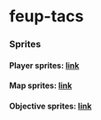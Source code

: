 # feup-tacs


### Sprites

#### Player sprites: [link](https://gato-pixelizado.itch.io/top-down-game-2d-character-18x18)
#### Map sprites: [link](https://wilfryed.itch.io/caves-rails-tileset)
#### Objective sprites: [link](https://cainos.itch.io/pixel-art-icon-pack-rpg)
